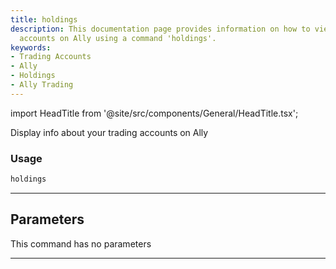 ```yaml
---
title: holdings
description: This documentation page provides information on how to view your trading
  accounts on Ally using a command 'holdings'.
keywords:
- Trading Accounts
- Ally
- Holdings
- Ally Trading
---
```


import HeadTitle from '@site/src/components/General/HeadTitle.tsx';

<HeadTitle title="portfolio/ally/holdings /brokers - Reference | OpenBB Terminal Docs" />

Display info about your trading accounts on Ally

### Usage

```python
holdings
```

---

## Parameters

This command has no parameters


---
